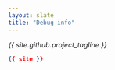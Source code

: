 ```yaml
---
layout: slate
title: "Debug info"
---
```


<!-- https://help.github.com/articles/repository-metadata-on-github-pages/ -->

<em>{{ site.github.project_tagline }}</em>

```json
{{ site }}
```
